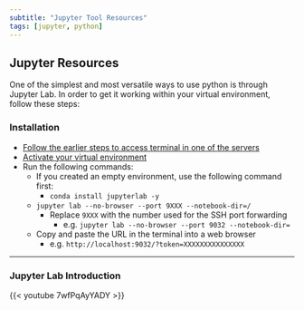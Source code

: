 ```yaml
---
subtitle: "Jupyter Tool Resources"
tags: [jupyter, python]
---
```


## Jupyter Resources

One of the simplest and most versatile ways to use python is through Jupyter Lab. In order to get it working within your virtual environment, follow these steps:

### Installation

- [Follow the earlier steps to access terminal in one of the servers](/page/serveraccessresources)
- [Activate your virtual environment](/page/pythonresources)
- Run the following commands:
  - If you created an empty environment, use the following command
  first:
    - `conda install jupyterlab -y`
  - `jupyter lab --no-browser --port 9XXX --notebook-dir=/`
    - Replace `9XXX` with the number used for the SSH port forwarding
      - e.g. `jupyter lab --no-browser --port 9032 --notebook-dir=`
  - Copy and paste the URL in the terminal into a web browser
    - e.g. `http://localhost:9032/?token=XXXXXXXXXXXXXXX`

---

### Jupyter Lab Introduction

{{< youtube 7wfPqAyYADY >}}

